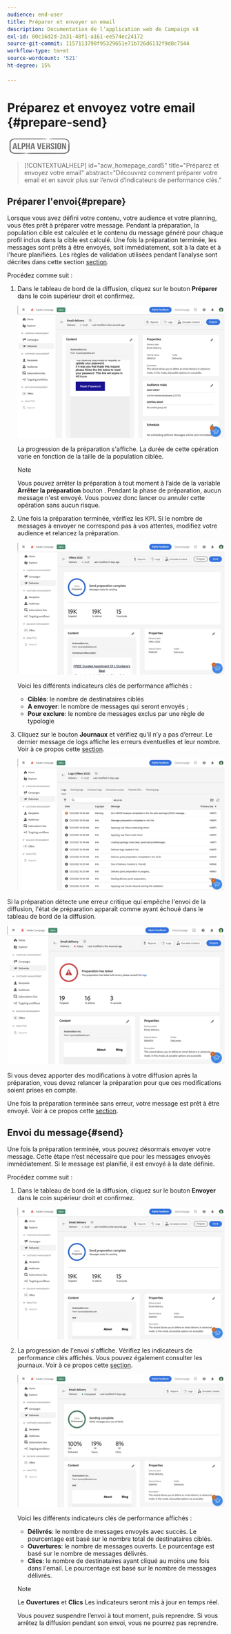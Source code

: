 ```yaml
---
audience: end-user
title: Préparer et envoyer un email
description: Documentation de l’application web de Campaign v8
exl-id: 80c16d2d-2a31-48f1-a161-ee574ec24172
source-git-commit: 1157113798f95329651e71b726d6132f9d8c7544
workflow-type: tm+mt
source-wordcount: '521'
ht-degree: 15%

---
```


# Préparez et envoyez votre email {#prepare-send}

![](../assets/do-not-localize/badge.png)

>[!CONTEXTUALHELP]
>id="acw_homepage_card5"
>title="Préparez et envoyez votre email"
>abstract="Découvrez comment préparer votre email et en savoir plus sur l’envoi d’indicateurs de performance clés."

<!--

	show how to prepare and send the email + the live kpis in the dashboard

like acc when preparation, target calculated then send
real time KPIs, not in AJO. similar to ACS.
exclusion logs, causes
-->

<!--
send also KPIs
-->

## Préparer l&#39;envoi{#prepare}

Lorsque vous avez défini votre contenu, votre audience et votre planning, vous êtes prêt à préparer votre message. Pendant la préparation, la population cible est calculée et le contenu du message généré pour chaque profil inclus dans la cible est calculé. Une fois la préparation terminée, les messages sont prêts à être envoyés, soit immédiatement, soit à la date et à l&#39;heure planifiées. Les règles de validation utilisées pendant l’analyse sont décrites dans cette section [section](https://experienceleague.adobe.com/docs/campaign-classic/using/sending-messages/key-steps-when-creating-a-delivery/steps-validating-the-delivery.html#validation-process-with-typologies).

Procédez comme suit :

1. Dans le tableau de bord de la diffusion, cliquez sur le bouton **Préparer** dans le coin supérieur droit et confirmez.

   ![](assets/prepare.png)

   La progression de la préparation s&#39;affiche. La durée de cette opération varie en fonction de la taille de la population ciblée.

   >[!NOTE]
   >
   >Vous pouvez arrêter la préparation à tout moment à l’aide de la variable **Arrêter la préparation** bouton . Pendant la phase de préparation, aucun message n&#39;est envoyé. Vous pouvez donc lancer ou annuler cette opération sans aucun risque.

1. Une fois la préparation terminée, vérifiez les KPI. Si le nombre de messages à envoyer ne correspond pas à vos attentes, modifiez votre audience et relancez la préparation.

   ![](assets/prepare2.png)

   Voici les différents indicateurs clés de performance affichés :

   * **Ciblés**: le nombre de destinataires ciblés
   * **A envoyer**: le nombre de messages qui seront envoyés ;
   * **Pour exclure**: le nombre de messages exclus par une règle de typologie

1. Cliquez sur le bouton **Journaux** et vérifiez qu’il n’y a pas d’erreur. Le dernier message de logs affiche les erreurs éventuelles et leur nombre. Voir à ce propos cette [section](delivery-logs.md).

   ![](assets/prepare-logs.png)

Si la préparation détecte une erreur critique qui empêche l&#39;envoi de la diffusion, l&#39;état de préparation apparaît comme ayant échoué dans le tableau de bord de la diffusion.

![](assets/prepare-error.png)

Si vous devez apporter des modifications à votre diffusion après la préparation, vous devez relancer la préparation pour que ces modifications soient prises en compte.

Une fois la préparation terminée sans erreur, votre message est prêt à être envoyé. Voir à ce propos cette [section](#send).

## Envoi du message{#send}

Une fois la préparation terminée, vous pouvez désormais envoyer votre message. Cette étape n’est nécessaire que pour les messages envoyés immédiatement. Si le message est planifié, il est envoyé à la date définie.

Procédez comme suit :

1. Dans le tableau de bord de la diffusion, cliquez sur le bouton **Envoyer** dans le coin supérieur droit et confirmez.

   ![](assets/send.png)

1. La progression de l&#39;envoi s&#39;affiche. Vérifiez les indicateurs de performance clés affichés. Vous pouvez également consulter les journaux. Voir à ce propos cette [section](delivery-logs.md).

   ![](assets/send2.png)

   Voici les différents indicateurs clés de performance affichés :

   * **Délivrés**: le nombre de messages envoyés avec succès. Le pourcentage est basé sur le nombre total de destinataires ciblés.
   * **Ouvertures**: le nombre de messages ouverts. Le pourcentage est basé sur le nombre de messages délivrés.
   * **Clics**: le nombre de destinataires ayant cliqué au moins une fois dans l&#39;email. Le pourcentage est basé sur le nombre de messages délivrés.

   >[!NOTE]
   >
   >Le **Ouvertures** et **Clics** Les indicateurs seront mis à jour en temps réel.

   Vous pouvez suspendre l’envoi à tout moment, puis reprendre. Si vous arrêtez la diffusion pendant son envoi, vous ne pourrez pas reprendre.
